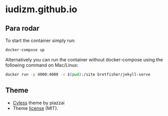 # iudizm.github.io

## Para rodar

To start the container simply run:

```sh
docker-compose up
```

Alternatively you can run the container without docker-compose using the following command on Mac/Linux:

```sh
docker run -p 4000:4000 -v $(pwd):/site bretfisher/jekyll-serve
```

## Theme

* [Cvless](https://github.com/piazzai/cvless) theme by piazzai
* Theme [license](https://github.com/piazzai/cvless/blob/master/LICENSE) (MIT).
